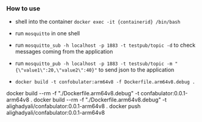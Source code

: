 ### How to use

- shell into the container `docker exec -it {containerid} /bin/bash`
- run `mosquitto` in one shell
- run `mosquitto_sub -h localhost -p 1883 -t testpub/topic -d` to check messages coming from the application
- run `mosquitto_pub -h localhost -p 1883 -t testsub/topic -m "{\"value1\":20,\"value2\":40}"` to send json to the application

- `docker build -t confobulater:arm64v8 -f Dockerfile.arm64v8.debug .`

docker build --rm -f "./Dockerfile.arm64v8.debug" -t confabulator:0.0.1-arm64v8 .
docker build --rm -f "./Dockerfile.arm64v8.debug" -t alighadyali/confabulator:0.0.1-arm64v8 .
docker push alighadyali/confabulator:0.0.1-arm64v8
